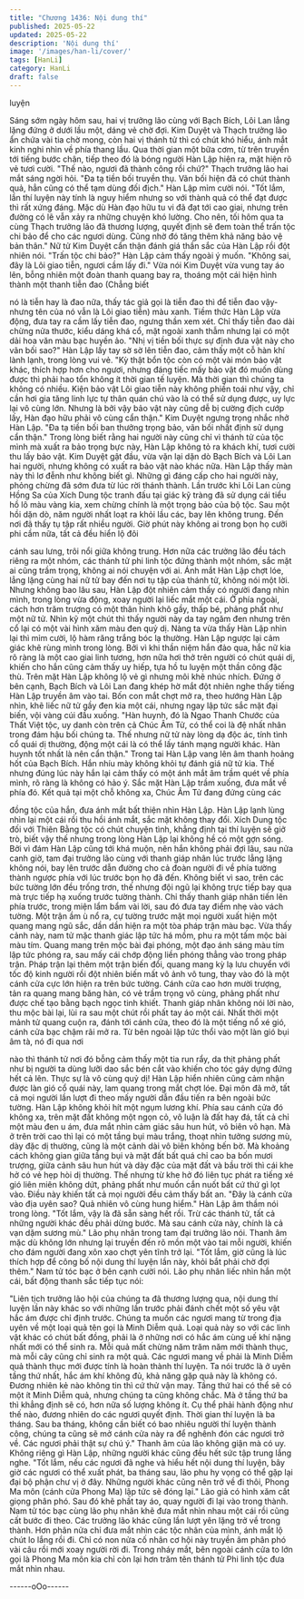 ```yaml
---
title: "Chương 1436: Nội dung thí"
published: 2025-05-22
updated: 2025-05-22
description: 'Nội dung thí'
image: '/images/han-li/cover/'
tags: [HanLi]
category: HanLi
draft: false
---
```


luyện

Sáng sớm ngày hôm sau, hai vị trưởng lão cùng với Bạch Bích,
Lôi Lan lẳng lặng đứng ở dưới lầu một, dáng vẻ chờ đợi.
Kim Duyệt và Thạch trưởng lão ẩn chứa vài tia chờ mong, còn hai
vị thánh tử thì có chút khó hiểu, ánh mắt kinh nghi nhìn về phía
thang lầu.
Qua thời gian một bữa cơm, từ trên truyền tới tiếng bước chân,
tiếp theo đó là bóng người Hàn Lập hiện ra, mặt hiện rõ vẻ tươi
cười.
"Thế nào, ngươi đã thành công rồi chứ?" Thạch trưởng lão hai
mắt sáng ngời hỏi.
"Đa tạ tiền bối truyền thụ. Vãn bối hiện đã có chút thành quả, hẳn
cũng có thể tạm dùng đối địch." Hàn Lập mỉm cười nói.
"Tốt lắm, lần thí luyện này tính là nguy hiểm nhưng so với thành
quả có thể đạt được thì rất xứng đáng. Mặc dù Hàn đạo hữu tu vi
đã đạt tới cao giai, nhưng trên đường có lẽ vẫn xảy ra những
chuyện khó lường. Cho nên, tối hôm qua ta cùng Thạch trưởng
lão đã thương lượng, quyết định sẽ đem toàn thể trấn tộc chi bảo
để cho các ngươi dùng. Cũng nhờ đó tăng thêm khả năng bảo vệ
bản thân." Nữ tử Kim Duyệt cẩn thận đánh giá thần sắc của Hàn
Lập rồi đột nhiên nói.
"Trấn tộc chi bảo?" Hàn Lập cảm thấy ngoài ý muốn.
"Không sai, đây là Lôi giao tiễn, ngươi cầm lấy đi." Vừa nói Kim
Duyệt vừa vung tay áo lên, bỗng nhiên một đoàn thanh quang bay
ra, thoáng một cái hiện hình thành một thanh tiễn đao (Chẳng biết

nó là tiễn hay là đao nữa, thấy tác giả gọi là tiễn đao thì để tiễn
đao vậy- nhưng tên của nó vẫn là Lôi giao tiễn) màu xanh. Tiềm
thức Hàn Lập vừa động, đưa tay ra cầm lấy tiễn đao, ngưng thần
xem xét. Chỉ thấy tiễn đao dài chừng nửa thước, kiểu dáng khá
cổ, mặt ngoài xanh thẫm nhưng lại có một dải hoa văn màu bạc
huyền ảo.
"Nhị vị tiền bối thực sự định đưa vật này cho vãn bối sao?" Hàn
Lập lấy tay sờ sờ lên tiễn đao, cảm thấy một cỗ hàn khí lành lạnh,
trong lòng vui vẻ.
"Kỳ thật bổn tộc còn có một vài món bảo vật khác, thích hợp hơn
cho ngươi, nhưng đáng tiếc mấy bảo vật đó muốn dùng được thì
phải hao tổn không ít thời gian tế luyện.
Mà thời gian thì chúng ta không có nhiều. Kiện bảo vật Lôi giao
tiễn này không phiền toái như vậy, chỉ cần hơi gia tăng linh lực tự
thân quán chú vào là có thể sử dụng được, uy lực lại vô cùng lớn.
Nhưng là bởi vậy bảo vật này cũng dễ bị cường địch cướp lấy,
Hàn đạo hữu phải vô cùng cẩn thận." Kim Duyệt ngưng trọng
nhắc nhở Hàn Lập.
"Đa tạ tiền bối ban thưởng trọng bảo, vãn bối nhất định sử dụng
cẩn thận." Trong lòng biết rằng hai người này cũng chỉ vì thánh tử
của tộc mình mà xuất ra bảo trọng bực này, Hàn Lập không tỏ ra
khách khí, tươi cười thu lấy bảo vật.
Kim Duyệt gật đầu, vừa vặn lại dặn dò Bạch Bích và Lôi Lan hai
người, nhưng không có xuất ra bảo vật nào khác nữa.
Hàn Lập thấy màn này thì lơ đễnh như không biết gì.
Những gì đáng cấp cho hai người này, phỏng chừng đã sớm đưa
từ lúc rời thánh thành. Lần trước khi Lôi Lan cùng Hồng Sa của
Xích Dung tộc tranh đấu tại giác kỹ tràng đã sử dụng cái tiểu hồ lô
màu vàng kia, xem chừng chính là một trọng bảo của bộ tộc.
Sau một hồi dặn dò, năm người nhất loạt ra khỏi lầu các, bay lên
không trung. Đến nơi đã thấy tụ tập rất nhiều người. Giờ phút này
không ai trong bọn họ cưỡi phi cầm nữa, tất cả đều hiển lộ đôi

cánh sau lưng, trôi nổi giữa không trung. Hơn nữa các trưởng lão
đều tách riêng ra một nhóm, các thánh tử phi linh tộc đứng thành
một nhóm, sắc mặt ai cũng trầm trọng, không ai nói chuyện với ai.
Ánh mắt Hàn Lập chợt lóe, lẳng lặng cùng hai nữ tử bay đến nơi
tụ tập của thánh tử, không nói một lời.
Nhưng không bao lâu sau, Hàn Lập đột nhiên cảm thấy có người
đang nhìn mình, trong lòng vừa động, xoay người lại liếc mắt một
cái. Ở phía ngoài, cách hơn trăm trượng có một thân hình khô
gầy, thấp bé, phảng phất như một nữ tử. Nhìn kỹ một chút thì thấy
người này da tay ngăm đen nhưng trên cổ lại có một vài hình xăm
màu đen quỷ dị. Nàng ta vừa thấy Hàn Lập nhìn lại thì mỉm cười,
lộ hàm răng trắng bóc lạ thường. Hàn Lập ngược lại cảm giác khẽ
rùng mình trong lòng.
Bởi vì khi thần niệm hắn đảo qua, hắc nữ kia rõ ràng là một cao
giai linh tương, hơn nữa hơi thở trên người có chút quái dị, khiến
cho hắn cũng cảm thấy uy hiếp, tựa hồ tu luyện một thần công
đặc thù. Trên mặt Hàn Lập không lộ vẻ gì nhưng môi khẽ nhúc
nhích. Đứng ở bên cạnh, Bạch Bích và Lôi Lan đang khép hờ mắt
đột nhiên nghe thấy tiếng Hàn Lập truyền âm vào tai.
Bốn con mắt chợt mở ra, theo hướng Hàn Lập nhìn, khẽ liếc nữ
tử gầy đen kia một cái, nhưng ngay lập tức sắc mặt đại biến, vội
vàng cúi đầu xuống.
"Hàn huynh, đó là Ngao Thanh Chước của Thất Việt tộc, uy danh
còn trên cả Chúc Âm Tử, có thể coi là đệ nhất nhân trong đám
hậu bối chúng ta. Thế nhưng nữ tử này lòng dạ độc ác, tính tình
cổ quái dị thường, động một cái là có thể lấy tánh mạng người
khác. Hàn huynh tốt nhất là nên cẩn thận." Trong tai Hàn Lập
vang lên âm thanh hoảng hốt của Bạch Bích.
Hắn nhíu mày không khỏi tự đánh giá nữ tử kia. Thế nhưng đúng
lúc này hắn lại cảm thấy có một ánh mắt âm trầm quét về phía
mình, rõ ràng là không có hảo ý. Sắc mặt Hàn Lập trầm xuống,
đưa mắt về phía đó.
Kết quả tại một chỗ không xa, Chúc Âm Tử đang đứng cùng các

đồng tộc của hắn, đưa ánh mắt bất thiện nhìn Hàn Lập. Hàn Lập
lạnh lùng nhìn lại một cái rồi thu hồi ánh mắt, sắc mặt không thay
đổi.
Xích Dung tộc đối với Thiên Bằng tộc có chút chuyện tình, khẳng
định tại thí luyện sẽ giở trò, biết vậy thế nhưng trong lòng Hàn
Lập lại không hề có một gợn sóng.
Bởi vì đám Hàn Lập cũng tới khá muộn, nên hắn không phải đợi
lâu, sau nửa canh giờ, tam đại trưởng lão cùng với thanh giáp
nhân lúc trước lẳng lặng không nói, bay lên trước dẫn đường cho
cả đoàn người đi về phía tường thành ngược phía với lúc trước
bọn họ đã đến.
Không biết vì sao, trên các bức tường lớn đều trống trơn, thế
nhưng đội ngũ lại không trực tiếp bay qua mà trực tiếp hạ xuống
trước tường thành. Chỉ thấy thanh giáp nhân tiến lên phía trước,
trong miện lẩm bẩm vài lời, sau đó đưa tay điểm nhẹ vào vách
tường.
Một trận ầm ù nổ ra, cự tường trước mặt mọi người xuất hiện một
quang mang ngũ sắc, dần dần hiện ra một tòa pháp trận màu bạc.
Vừa thấy cảnh này, nam tử mặc thanh giác lập tức há mồm, phu
ra một tấm mộc bài màu tím.
Quang mang trên mộc bài đại phóng, một đạo ánh sáng màu tím
lập tức phóng ra, sau mấy cái chớp động liền phóng thẳng vào
trong pháp trận.
Pháp trận lại thêm một trận biến đổi, quang mang kỳ lạ lưu
chuyển với tốc độ kinh người rồi đột nhiên biến mất vô ảnh vô
tung, thay vào đó là một cánh cửa cực lớn hiện ra trên bức
tường. Cánh cửa cao hơn mười trượng, tản ra quang mang băng
hàn, có vẻ trầm trọng vô cùng, phảng phất như được chế tạo
bằng bạch ngọc tinh khiết. Thanh giáp nhân không nói lời nào, thu
mộc bài lại, lùi ra sau một chút rồi phất tay áo một cái. Nhất thời
một mảnh tử quang cuộn ra, đánh tới cánh cửa, theo đó là một
tiếng nổ xé gió, cánh cửa bạc chậm rãi mở ra.
Từ bên ngoài lập tức thổi vào một làn gió bụi âm tà, nó đi qua nơi

nào thì thánh tử nơi đó bỗng cảm thấy một tia run rẩy, da thịt
phảng phất như bị người ta dùng lưỡi dao sắc bén cắt vào khiến
cho tóc gáy dựng đứng hết cả lên.
Thực sự là vô cùng quỷ dị!
Hàn Lập hiển nhiên cũng cảm nhận được làn gió cổ quái này, lam
quang trong mắt chợt lóe.
Đại môn đã mở, tất cả mọi người lần lượt đi theo mấy người dẫn
đầu tiến ra bên ngoài bức tường. Hàn Lập không khỏi hít một
ngụm lương khí. Phía sau cánh cửa đó không xa, trên mặt đất
không một ngọn cỏ, vô luận là đất hay đá, tất cả chỉ một màu đen
u ám, đưa mắt nhìn cảm giác sâu hun hút, vô biên vô hạn.
Mà ở trên trời cao thì lại có một tầng bụi màu trắng, thoạt nhìn
tưởng sương mù, dày đặc dị thường, cũng là một cảnh dài vô
biên không bến bờ.
Mà khoảng cách không gian giữa tầng bụi và mặt đất bất quá chỉ
cao ba bốn mươi trượng, giữa cảnh sâu hun hút và dày đặc của
mặt đất và bầu trời thì cái khe hở có vẻ hẹp hòi dị thường. Thế
nhưng từ khe hở đó liên tục phát ra tiếng xé gió liên miên không
dứt, phảng phất như muốn cắn nuốt bất cứ thứ gì lọt vào. Điều
này khiến tất cả mọi người đều cảm thấy bất an. "Đây là cánh cửa
vào địa uyên sao? Quả nhiên vô cùng hung hiểm." Hàn Lập âm
thầm nói trong lòng.
"Tốt lắm, vậy là đã sẵn sàng hết rồi. Trừ các thánh tử, tất cả
những người khác đều phải dừng bước. Mà sau cánh cửa này,
chính là cả vạn dặm sương mù." Lão phụ nhân trong tam đại
trưởng lão nói.
Thanh âm mặc dù không lớn nhưng lại truyền đến rõ mồn một
vào tai mỗi người, khiến cho đám người đang xôn xao chợt yên
tĩnh trở lại. "Tốt lắm, giờ cũng là lúc thích hợp để công bố nội
dung thí luyện lần này, khỏi bắt phải chờ đợi thêm." Nam tử tóc
bạc ở bên cạnh cười nói. Lão phụ nhân liếc nhìn hắn một cái, bất
động thanh sắc tiếp tục nói:

"Liên tịch trưởng lão hội của chúng ta đã thương lượng qua, nội
dung thí luyện lần này khác so với những lần trước phải đánh chết
một số yêu vật hắc ám được chỉ định trước. Chúng ta muốn các
ngươi mang từ trong địa uyên về một loại quả tên gọi là Minh
Diễm quả. Loại quả này so với các linh vật khác có chút bất đồng,
phải là ở những nơi có hắc ám cùng uế khí nặng nhất mới có thể
sinh ra. Mỗi quả mất chừng năm trăm năm mới thành thục, mà
mỗi cây cũng chỉ sinh ra một quả. Các ngươi mang về phải là
Minh Diễm quả thành thục mới được tính là hoàn thành thí luyện.
Ta nói trước là ở uyên tầng thứ nhất, hắc ám khí không đủ, khả
năng gặp quả này là không có. Đương nhiên kẻ nào không tin thì
cứ thử vận may. Tầng thứ hai có thể sẽ có một ít Minh Diễm quả,
nhưng chúng ta cũng không chắc. Mà ở tầng thứ ba thì khẳng
định sẽ có, hơn nữa số lượng không ít. Cụ thể phải hành động
như thế nào, đương nhiên do các ngươi quyết định. Thời gian thí
luyện là ba tháng. Sau ba tháng, không cần biết có bao nhiêu
người thí luyện thành công, chúng ta cũng sẽ mở cánh cửa này ra
để nghênh đón các ngươi trở về. Các ngươi phải thật sự chú ý."
Thanh âm của lão không giận mà có uy. Không riêng gì Hàn Lập,
những người khác cũng đều hết sức tập trung lắng nghe.
"Tốt lắm, nếu các ngươi đã nghe và hiểu hết nội dung thí luyện,
bây giờ các ngươi có thể xuất phát, ba tháng sau, lão phu hy vọng
có thể gặp lại đại bộ phận chư vị ở đây. Những người khác cũng
nên trở về đi thôi, Phong Ma môn (cánh cửa Phong Ma) lập tức sẽ
đóng lại." Lão giả có hình xăm cất giọng phân phó. Sau đó khẽ
phất tay áo, quay người đi lại vào trong thành.
Nam tử tóc bạc cùng lão phụ nhân khẽ đưa mắt nhìn nhau một
cái rồi cũng cất bước đi theo. Các trưởng lão khác cũng lần lượt
yên lặng trở về trong thành. Hơn phân nửa chỉ đưa mắt nhìn các
tộc nhân của mình, ánh mắt lộ chút lo lắng rồi đi. Chỉ có non nửa
cố nhân cơ hội này truyền âm phân phó vài câu rồi mới xoay
người rời đi.
Trong nháy mắt, bên ngoài cánh cửa to lớn gọi là Phong Ma môn
kia chỉ còn lại hơn trăm tên thánh tử Phi linh tộc đưa mắt nhìn
nhau.

------oOo------
